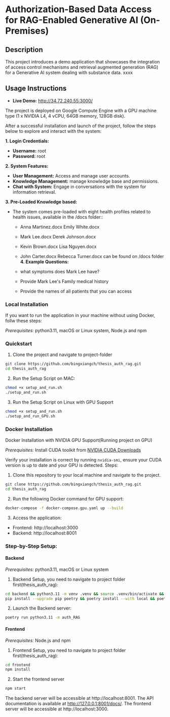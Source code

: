 # Authorization-Based Data Access for RAG-Enabled Generative AI (On-Premises)

## Description
This project introduces a demo application that showcases the integration of access control mechanisms and retrieval augmented generation (RAG) for a Generative AI system dealing with substance data. xxxx


## Usage Instructions
   - **Live Demo:** http://34.72.240.55:3000/ 

The project is deployed on Google Compute Engine with a GPU machine type (1 x NVIDIA L4, 4 vCPU, 64GB memory, 128GB disk).


After a successful installation and launch of the project, follow the steps below to explore and interact with the system:

**1. Login Credentials:**
   - **Username:** root
   - **Password:** root

**2. System Features:**
   - **User Management:** Access and manage user accounts.
   - **Knowledge Management:** manage knowledge base and permissions.
   - **Chat with System:** Engage in conversations with the system for information retrieval.

**3. Pre-Loaded Knowledge based:**
   - The system comes pre-loaded with eight health profiles related to health issues, available in the /docs folder::
     - Anna Martinez.docx  Emily White.docx
     - Mark Lee.docx       Derek Johnson.docx
     - Kevin Brown.docx    Lisa Nguyen.docx
     - John Carter.docx    Rebecca Turner.docx
can be found on /docs folder
**4. Example Questions:**

     - what symptoms does Mark Lee have?
     - Provide Mark Lee's Family medical history
     - Provide the names of all patients that you can access

### Local Installation
If you want to run the application in your machine without using Docker, follw these steps:

*Prerequisites:* python3.11, macOS or Linux system, Node.js and npm
### Quickstart
1. Clone the project and navigate to project-folder
```bash
git clone https://github.com/bingxiangch/thesis_auth_rag.git
cd thesis_auth_rag
```
2. Run the Setup Script on MAC:
```bash
chmod +x setup_and_run.sh
./setup_and_run.sh
```
3. Run the Setup Script on Linux with GPU Support
```bash
chmod +x setup_and_run.sh
./setup_and_run_GPU.sh
```
### Docker Installation 
Docker Installation with NVIDIA GPU Support(Running project on GPU)

*Prerequisites:* 
Install CUDA toolkit from [NVIDIA CUDA Downloads](https://developer.nvidia.com/cuda-downloads)

Verify your installation is correct by running `nvidia-smi`, ensure your CUDA version is up to date and your GPU is detected.
Steps:
1. Clone this repository to your local machine and navigate to the project.
```bash
git clone https://github.com/bingxiangch/thesis_auth_rag.git
cd thesis_auth_rag
```
2. Run the following Docker command for GPU support:
```bash
docker-compose -f docker-compose.gpu.yaml up --build
```
3. Access the application:
- Frontend: http://localhost:3000
- Backend: http://localhost:8001

### Step-by-Step Setup:
#### Backend
*Prerequisites:* python3.11, macOS or Linux system
1. Backend Setup, you need to navigate to project folder first(thesis_auth_rag):
```bash
cd backend && python3.11 -m venv .venv && source .venv/bin/activate && \
pip install --upgrade pip poetry && poetry install --with local && poetry install --extras chroma && ./scripts/setup
```
2. Launch the Backend server:
```bash
poetry run python3.11 -m auth_RAG
```

#### Frontend
*Prerequisites:* Node.js and npm
1. Frontend Setup, you need to navigate to project folder first(thesis_auth_rag):
```bash
cd frontend
npm install
```
2. Start the frontend server
```bash
npm start
```
The backend server will be accessible at http://localhost:8001.
The API documentation is available at http://127.0.0.1:8001/docs/.
The frontend server will be accessible at http://localhost:3000.

